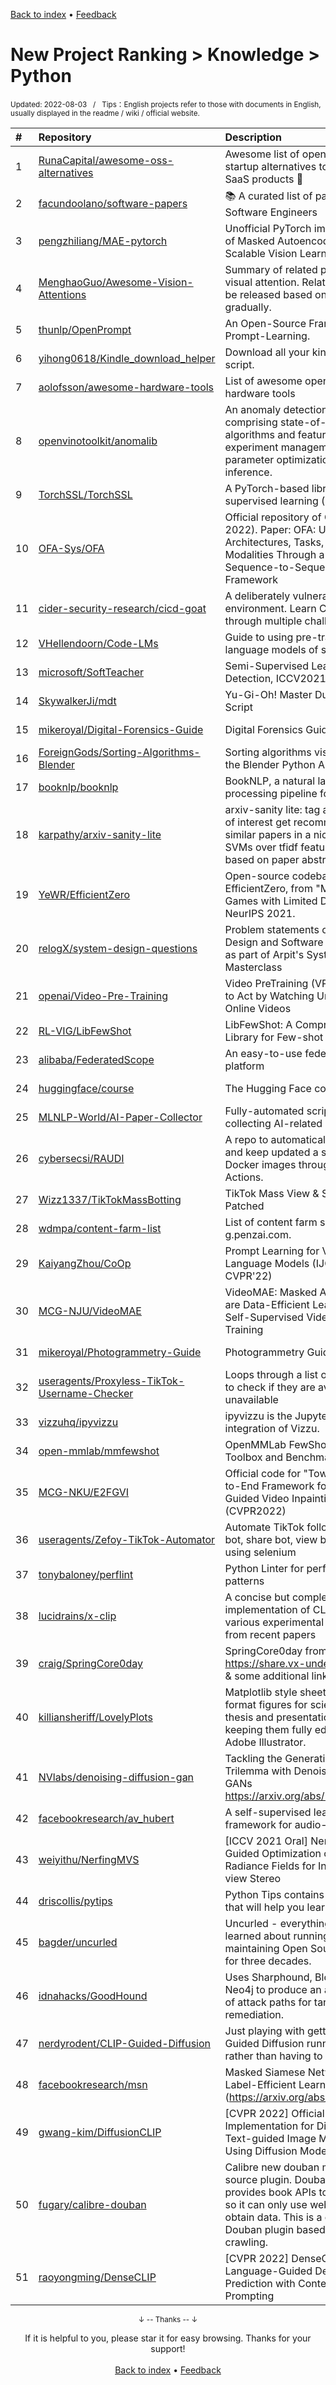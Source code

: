 <a href="https://github.com/GrowingGit/GitHub-English-Top-Charts#github-english-top-charts">Back to index</a> • <a href="/content/docs/feedback.md">Feedback</a>

# New Project Ranking > Knowledge > Python
<sub>Updated: 2022-08-03&nbsp;&nbsp;&nbsp;/&nbsp;&nbsp;&nbsp;Tips：English projects refer to those with documents in English, usually displayed in the readme / wiki / official website.</sub>

|#|Repository|Description|Stars|Updated|Created|
|:-|:-|:-|:-|:-|:-|
|1|[RunaCapital/awesome-oss-alternatives](https://github.com/RunaCapital/awesome-oss-alternatives)|Awesome list of open-source startup alternatives to well-known SaaS products 🚀|11671|2022-07-28|2021-11-15|
|2|[facundoolano/software-papers](https://github.com/facundoolano/software-papers)|📚 A curated list of papers for Software Engineers|2917|2022-07-29|2022-07-04|
|3|[pengzhiliang/MAE-pytorch](https://github.com/pengzhiliang/MAE-pytorch)|Unofficial PyTorch implementation of Masked Autoencoders Are Scalable Vision Learners|2149|2022-03-17|2021-11-13|
|4|[MenghaoGuo/Awesome-Vision-Attentions](https://github.com/MenghaoGuo/Awesome-Vision-Attentions)|Summary of related papers on visual attention. Related code will be released based on Jittor gradually.    |1780|2022-06-09|2021-09-01|
|5|[thunlp/OpenPrompt](https://github.com/thunlp/OpenPrompt)|An Open-Source Framework for Prompt-Learning.|1743|2022-07-20|2021-09-30|
|6|[yihong0618/Kindle_download_helper](https://github.com/yihong0618/Kindle_download_helper)|Download all your kindle books script.|1046|2022-07-19|2022-06-06|
|7|[aolofsson/awesome-hardware-tools](https://github.com/aolofsson/awesome-hardware-tools)|List of awesome open source hardware tools|1027|2022-06-27|2022-04-07|
|8|[openvinotoolkit/anomalib](https://github.com/openvinotoolkit/anomalib)|An anomaly detection library comprising state-of-the-art algorithms and features such as experiment management, hyper-parameter optimization, and edge inference.|1025|2022-08-02|2021-11-02|
|9|[TorchSSL/TorchSSL](https://github.com/TorchSSL/TorchSSL)|A PyTorch-based library for semi-supervised learning (NeurIPS'21)|874|2022-06-30|2021-10-12|
|10|[OFA-Sys/OFA](https://github.com/OFA-Sys/OFA)|Official repository of OFA (ICML 2022). Paper: OFA: Unifying Architectures, Tasks, and Modalities Through a Simple Sequence-to-Sequence Learning Framework|833|2022-07-29|2022-01-29|
|11|[cider-security-research/cicd-goat](https://github.com/cider-security-research/cicd-goat)|A deliberately vulnerable CI/CD environment. Learn CI/CD security through multiple challenges.|794|2022-08-01|2022-03-27|
|12|[VHellendoorn/Code-LMs](https://github.com/VHellendoorn/Code-LMs)|Guide to using pre-trained large language models of source code|763|2022-04-01|2021-11-25|
|13|[microsoft/SoftTeacher](https://github.com/microsoft/SoftTeacher)|Semi-Supervised Learning, Object Detection, ICCV2021|723|2022-05-23|2021-08-06|
|14|[SkywalkerJi/mdt](https://github.com/SkywalkerJi/mdt)|Yu-Gi-Oh! Master Duel Translation Script|654|2022-07-11|2022-01-24|
|15|[mikeroyal/Digital-Forensics-Guide](https://github.com/mikeroyal/Digital-Forensics-Guide)|Digital Forensics Guide|611|2022-07-25|2021-08-06|
|16|[ForeignGods/Sorting-Algorithms-Blender](https://github.com/ForeignGods/Sorting-Algorithms-Blender)|Sorting algorithms visualized using the Blender Python API.|595|2022-06-30|2022-05-03|
|17|[booknlp/booknlp](https://github.com/booknlp/booknlp)|BookNLP, a natural language processing pipeline for books|572|2022-05-22|2021-11-22|
|18|[karpathy/arxiv-sanity-lite](https://github.com/karpathy/arxiv-sanity-lite)|arxiv-sanity lite: tag arxiv papers of interest get recommendations of similar papers in a nice UI using SVMs over tfidf feature vectors based on paper abstracts.|572|2022-05-06|2021-11-13|
|19|[YeWR/EfficientZero](https://github.com/YeWR/EfficientZero)|Open-source codebase for EfficientZero, from "Mastering Atari Games with Limited Data" at NeurIPS 2021.|566|2022-07-08|2021-10-21|
|20|[relogX/system-design-questions](https://github.com/relogX/system-design-questions)|Problem statements on System Design and Software Architecture as part of Arpit's System Design Masterclass|566|2022-04-10|2021-10-19|
|21|[openai/Video-Pre-Training](https://github.com/openai/Video-Pre-Training)|Video PreTraining (VPT): Learning to Act by Watching Unlabeled Online Videos|562|2022-08-01|2022-06-22|
|22|[RL-VIG/LibFewShot](https://github.com/RL-VIG/LibFewShot)|LibFewShot: A Comprehensive Library for Few-shot Learning.|551|2022-07-11|2021-08-04|
|23|[alibaba/FederatedScope](https://github.com/alibaba/FederatedScope)|An easy-to-use federated learning platform|543|2022-07-30|2022-03-24|
|24|[huggingface/course](https://github.com/huggingface/course)|The Hugging Face course|543|2022-07-31|2021-08-13|
|25|[MLNLP-World/AI-Paper-Collector](https://github.com/MLNLP-World/AI-Paper-Collector)|Fully-automated scripts for collecting AI-related papers|526|2022-07-22|2021-11-22|
|26|[cybersecsi/RAUDI](https://github.com/cybersecsi/RAUDI)|A repo to automatically generate and keep updated a series of Docker images through GitHub Actions.|523|2022-07-30|2021-12-28|
|27|[Wizz1337/TikTokMassBotting](https://github.com/Wizz1337/TikTokMassBotting)|TikTok Mass View & Share Boting ~ Patched|492|2022-07-17|2022-03-10|
|28|[wdmpa/content-farm-list](https://github.com/wdmpa/content-farm-list)|List of content farm sites like g.penzai.com.|486|2022-04-15|2021-10-09|
|29|[KaiyangZhou/CoOp](https://github.com/KaiyangZhou/CoOp)|Prompt Learning for Vision-Language Models (IJCV'22, CVPR'22)|485|2022-07-28|2021-09-01|
|30|[MCG-NJU/VideoMAE](https://github.com/MCG-NJU/VideoMAE)|VideoMAE: Masked Autoencoders are Data-Efficient Learners for Self-Supervised Video Pre-Training|484|2022-07-16|2022-03-23|
|31|[mikeroyal/Photogrammetry-Guide](https://github.com/mikeroyal/Photogrammetry-Guide)|Photogrammetry Guide |469|2022-06-07|2021-08-15|
|32|[useragents/Proxyless-TikTok-Username-Checker](https://github.com/useragents/Proxyless-TikTok-Username-Checker)|Loops through a list of usernames to check if they are available or unavailable|456|2022-07-10|2022-04-08|
|33|[vizzuhq/ipyvizzu](https://github.com/vizzuhq/ipyvizzu)|ipyvizzu is the Jupyter Notebook integration of Vizzu.|450|2022-07-19|2022-01-05|
|34|[open-mmlab/mmfewshot](https://github.com/open-mmlab/mmfewshot)|OpenMMLab FewShot Learning Toolbox and Benchmark|447|2022-06-22|2021-11-22|
|35|[MCG-NKU/E2FGVI](https://github.com/MCG-NKU/E2FGVI)|Official code for "Towards An End-to-End Framework for Flow-Guided Video Inpainting" (CVPR2022)|419|2022-08-01|2022-03-21|
|36|[useragents/Zefoy-TikTok-Automator](https://github.com/useragents/Zefoy-TikTok-Automator)|Automate TikTok follower bot, like bot, share bot, view bot and more using selenium|418|2022-07-10|2022-04-29|
|37|[tonybaloney/perflint](https://github.com/tonybaloney/perflint)|Python Linter for performance anti patterns|400|2022-07-06|2022-01-07|
|38|[lucidrains/x-clip](https://github.com/lucidrains/x-clip)|A concise but complete implementation of CLIP with various experimental improvements from recent papers|393|2022-07-30|2021-12-01|
|39|[craig/SpringCore0day](https://github.com/craig/SpringCore0day)|SpringCore0day from https://share.vx-underground.org/ & some additional links|383|2022-03-31|2022-03-30|
|40|[killiansheriff/LovelyPlots](https://github.com/killiansheriff/LovelyPlots)|Matplotlib style sheets to nicely format figures for scientific papers, thesis and presentations while keeping them fully editable in Adobe Illustrator.|369|2022-07-28|2022-07-25|
|41|[NVlabs/denoising-diffusion-gan](https://github.com/NVlabs/denoising-diffusion-gan)|Tackling the Generative Learning Trilemma with Denoising Diffusion GANs  https://arxiv.org/abs/2112.07804|338|2022-06-01|2021-12-07|
|42|[facebookresearch/av_hubert](https://github.com/facebookresearch/av_hubert)|A self-supervised learning framework for audio-visual speech|335|2022-04-27|2021-12-23|
|43|[weiyithu/NerfingMVS](https://github.com/weiyithu/NerfingMVS)|[ICCV 2021 Oral] NerfingMVS: Guided Optimization of Neural Radiance Fields for Indoor Multi-view Stereo|317|2022-05-09|2021-08-11|
|44|[driscollis/pytips](https://github.com/driscollis/pytips)|Python Tips contains code snippets that will help you learn Python|303|2022-07-26|2021-11-08|
|45|[bagder/uncurled](https://github.com/bagder/uncurled)|Uncurled - everything I know and learned about running and maintaining Open Source projects for three decades.|302|2022-07-31|2022-04-05|
|46|[idnahacks/GoodHound](https://github.com/idnahacks/GoodHound)|Uses Sharphound, Bloodhound and Neo4j to produce an actionable list of attack paths for targeted remediation.|295|2022-03-23|2021-10-14|
|47|[nerdyrodent/CLIP-Guided-Diffusion](https://github.com/nerdyrodent/CLIP-Guided-Diffusion)|Just playing with getting CLIP Guided Diffusion running locally, rather than having to use colab. |291|2022-07-28|2021-09-16|
|48|[facebookresearch/msn](https://github.com/facebookresearch/msn)|Masked Siamese Networks for Label-Efficient Learning (https://arxiv.org/abs/2204.07141)|281|2022-05-09|2022-04-12|
|49|[gwang-kim/DiffusionCLIP](https://github.com/gwang-kim/DiffusionCLIP)|[CVPR 2022] Official PyTorch Implementation for DiffusionCLIP: Text-guided Image Manipulation Using Diffusion Models|275|2022-06-12|2021-11-24|
|50|[fugary/calibre-douban](https://github.com/fugary/calibre-douban)|Calibre new douban metadata source plugin. Douban no longer provides book APIs to the public, so it can only use web crawling to obtain data. This is a calibre Douban plugin based on web crawling.|265|2022-06-28|2021-12-12|
|51|[raoyongming/DenseCLIP](https://github.com/raoyongming/DenseCLIP)|[CVPR 2022] DenseCLIP: Language-Guided Dense Prediction with Context-Aware Prompting|253|2022-04-14|2021-12-02|

<div align="center">
    <p><sub>↓ -- Thanks -- ↓</sub></p>
    If it is helpful to you, please star it for easy browsing. Thanks for your support!
</div>

<br/>

<div align="center"><a href="https://github.com/GrowingGit/GitHub-English-Top-Charts#github-english-top-charts">Back to index</a> • <a href="/content/docs/feedback.md">Feedback</a></div>
